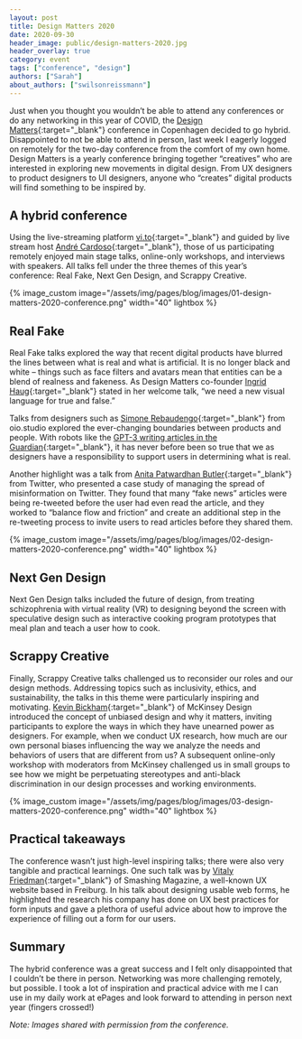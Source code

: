 ```yaml
---
layout: post
title: Design Matters 2020
date: 2020-09-30
header_image: public/design-matters-2020.jpg
header_overlay: true
category: event
tags: ["conference", "design"]
authors: ["Sarah"]
about_authors: ["swilsonreissmann"]
---
```


Just when you thought you wouldn’t be able to attend any conferences or do any networking in this year of COVID, the [Design Matters](https://designmatters.io/){:target="_blank"} conference in Copenhagen decided to go hybrid.
Disappointed to not be able to attend in person, last week I eagerly logged on remotely for the two-day conference from the comfort of my own home.
Design Matters is a yearly conference bringing together “creatives” who are interested in exploring new movements in digital design.
From UX designers to product designers to UI designers, anyone who “creates” digital products will find something to be inspired by.

## A hybrid conference 

Using the live-streaming platform [vi.to](https://vi.to/){:target="_blank"} and guided by live stream host [André Cardoso](hhttps://designmatters.io/line-up/andre-cardoso/){:target="_blank"}, those of us participating remotely enjoyed main stage talks, online-only workshops, and interviews with speakers.
All talks fell under the three themes of this year’s conference: Real Fake, Next Gen Design, and Scrappy Creative.

{% image_custom image="/assets/img/pages/blog/images/01-design-matters-2020-conference.png" width="40" lightbox %}

## Real Fake

Real Fake talks explored the way that recent digital products have blurred the lines between what is real and what is artificial.
It is no longer black and white – things such as face filters and avatars mean that entities can be a blend of realness and fakeness.
As Design Matters co-founder [Ingrid Haug](https://designmatters.io/line-up/ingrid-haug-2/){:target="_blank"} stated in her welcome talk, “we need a new visual language for true and false.”

Talks from designers such as [Simone Rebaudengo](https://designmatters.io/line-up/simone-rebaudengo/){:target="_blank"} from oio.studio explored the ever-changing boundaries between products and people.
With robots like the [GPT-3 writing articles in the Guardian](https://www.theguardian.com/commentisfree/2020/sep/08/robot-wrote-this-article-gpt-3){:target="_blank"}, it has never before been so true that we as designers have a responsibility to support users in determining what is real.

Another highlight was a talk from [Anita Patwardhan Butler](https://designmatters.io/line-up/anita-patwardhan-butler/){:target="_blank"} from Twitter, who presented a case study of managing the spread of misinformation on Twitter.
They found that many “fake news” articles were being re-tweeted before the user had even read the article, and they worked to “balance flow and friction” and create an additional step in the re-tweeting process to invite users to read articles before they shared them.

{% image_custom image="/assets/img/pages/blog/images/02-design-matters-2020-conference.png" width="40" lightbox %}

## Next Gen Design

Next Gen Design talks included the future of design, from treating schizophrenia with virtual reality (VR) to designing beyond the screen with speculative design such as interactive cooking program prototypes that meal plan and teach a user how to cook.

## Scrappy Creative

Finally, Scrappy Creative talks challenged us to reconsider our roles and our design methods.
Addressing topics such as inclusivity, ethics, and sustainability, the talks in this theme were particularly inspiring and motivating.
[Kevin Bickham](https://designmatters.io/line-up/kevin-bickam/){:target="_blank"} of McKinsey Design introduced the concept of unbiased design and why it matters, inviting participants to explore the ways in which they have unearned power as designers.
For example, when we conduct UX research, how much are our own personal biases influencing the way we analyze the needs and behaviors of users that are different from us? 
A subsequent online-only workshop with moderators from McKinsey challenged us in small groups to see how we might be perpetuating stereotypes and anti-black discrimination in our design processes and working environments.

{% image_custom image="/assets/img/pages/blog/images/03-design-matters-2020-conference.png" width="40" lightbox %}

## Practical takeaways

The conference wasn’t just high-level inspiring talks; there were also very tangible and practical learnings.
One such talk was by [Vitaly Friedman](https://designmatters.io/line-up/kevin-bickam/){:target="_blank"} of Smashing Magazine, a well-known UX website based in Freiburg.
In his talk about designing usable web forms, he highlighted the research his company has done on UX best practices for form inputs and gave a plethora of useful advice about how to improve the experience of filling out a form for our users.

## Summary

The hybrid conference was a great success and I felt only disappointed that I couldn’t be there in person.
Networking was more challenging remotely, but possible.
I took a lot of inspiration and practical advice with me I can use in my daily work at ePages and look forward to attending in person next year (fingers crossed!)

_Note: Images shared with permission from the conference._
